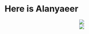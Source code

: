 # Here is Alanyaeer
<div align="center"> <img src="https://metrics.lecoq.io/Alanyaeer?template=classic&config.timezone=Asia%2FShanghai"> </div>
<div align="center"> <img src="https://github-readme-stats.vercel.app/api/top-langs/?username=Alanyaeer&hide_title=true&hide_border=true&layout=compact&langs_count=6&text_color=000&icon_color=fff&bg_color=0,52fa5a,4dfcff,c64dff&theme=graywhite" /> </div>
